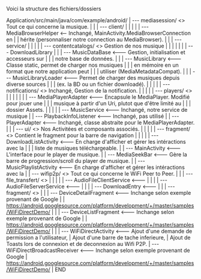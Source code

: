 ﻿Voici la structure des fichiers/dossiers

Application/src/main/java/com/example/android/
|
--- mediasession/	                <> Tout ce qui concerne la musique. 
|   |
|   --- client/
|   |   |
|   |   ---	MediaBrowserHelper	    <-- Inchangé, MainActivity.MediaBrowserConnection en
|   |                               hérite (personnaliser notre connection au MediaBrowser).
|   |
|   --- service/
|   |   | 
|   |   --- contentcatalogs/        <> Gestion de nos musique
|   |   |   |
|   |   |   --- DownloadLibrary
|   |   |   --- MusicDataBase       <--- Gestion, initialisation et accesseurs sur
|   |   |                           notre base de données.
|   |   |   --- MusicLibrary        <--- Classe static, permet de charger nos musiques
|   |   |                           en mémoire en un format que notre application peut
|   |   |                           utiliser (MediaMetadataCompat).
|   |   |   --- MusicLibraryLoader  <--- Permet de charger des musiques depuis diverse sources
|   |   |                           (ex. la BD ou un fichier downloadé).
|   |   |
|   |   --- notifications/          <> Inchangé, Gestion de la notification.
|   |   |
|   |   --- players/                <>
|   |   |   |
|   |   |   --- MediaPlayerAdapter  <--- Encapsule le MediaPlayer. Modifié pour jouer une 
|   |   |                           musique à partir d'un Uri, plutot que d'être limité au
|   |   |                           dossier Assets.
|   |   |
|   |   --- MusicService            <--- Inchangé, notre service de musique
|   |   --- PlaybackInfoListener    <--- Inchangé, pas utilisé
|   |   --- PlayerAdapter           <--- Inchangé, classe abstraite pour le MediaPlayerAdapter.
|   |
|   --- ui/                         <> Nos Activitées et composants associés.
|   |   |
|   |   --- fragment/               <> Contient le fragment pour la barre de navigation
|   |   |
|   |   --- DownloadListActivity    <--- En charge d'afficher et gérer les intéractions avec la
|   |   |                           liste de musiques téléchargeable.
|   |   --- MainActivity            <--- L'interface pour le player de musique.
|   |   --- MediaSeekBar            <--- Gère la barre de progression/scroll du player de musique.
|   |   --- MusicPlaylistActivity   <--- En charge d'afficher et gérer les intéractions avec la
|
|
--- wifip2p/		                <> Tout ce qui concerne le WiFi Peer to Peer.
|   |
|   --- file_transfert/             <>
|   |   |
|   |   --- AudioFileClientService  <---
|   |
|   |   --- AudioFileServerService  <---
|   |
|   |   --- DownloadEntry           <---
|   |
|   --- fragment/                   <>
|   |
|   --- DeviceDetailFragment        <--- Inchange selon exemple provenant de Google 
|   |			    				https://android.googlesource.com/platform/development/+/master/samples/WiFiDirectDemo/
|   |
|   --- DeviceListFragment          <--- Inchange selon exemple provenant de Google 
|   |								https://android.googlesource.com/platform/development/+/master/samples/WiFiDirectDemo/
|   |
|   --- WiFiDirectActivity          <--- Ajout d'une demande de permission a l'utilisateur,
|			 							Ajout d'une barre de tache inferieure,
|										Ajout de Toasts lors de connexion et de deconnexion au Wifi P2P. 
|   --- WiFiDirectBroadcastReceiver <--- Inchange selon exemple provenant de Google 
|										https://android.googlesource.com/platform/development/+/master/samples/WiFiDirectDemo/
|
END